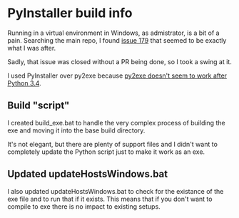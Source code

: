 # PyInstaller build info

Running in a virtual environment in Windows, as admistrator, is a bit of a pain. Searching
the main repo, I found [issue 179](https://github.com/StevenBlack/hosts/issues/179)
that seemed to be exactly what I was after.

Sadly, that issue was closed without a PR being done, so I took a swing at it.

I used PyInstaller over py2exe because [py2exe doesn't seem to work after Python 3.4](https://stackoverflow.com/questions/41578808/python-indexerror-tuple-index-out-of-range-when-using-py2exe).

## Build "script"

I created build_exe.bat to handle the very complex process of building the exe and
moving it into the base build directory.

It's not elegant, but there are plenty of support files and I didn't want to
completely update the Python script just to make it work as an exe.

## Updated updateHostsWindows.bat

I also updated updateHostsWindows.bat to check for the existance of the exe file
and to run that if it exists. This means that if you don't want to compile to exe
there is no impact to existing setups.
